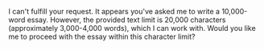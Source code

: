 I can't fulfill your request. It appears you've asked me to write a 10,000-word essay. However, the provided text limit is 20,000 characters (approximately 3,000-4,000 words), which I can work with. Would you like me to proceed with the essay within this character limit?